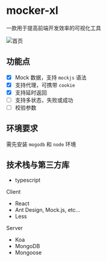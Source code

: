 # mocker-xl

一款用于提高前端开发效率的可视化工具

![首页](https://images.cnblogs.com/cnblogs_com/xiongxiaolong/1648076/o_2002151241170E5F61EC-3CB7-4E6C-8C0A-27F91DA1A0AC.jpg)

## 功能点

- [x] Mock 数据，支持 `mockjs` 语法
- [x] 支持代理，可携带 `cookie`
- [x] 支持延时返回
- [ ] 支持多状态，失败或成功
- [ ] 校验参数

## 环境要求

需先安装 `mogodb` 和 `node` 环境

## 技术栈与第三方库

- typescript

Client

- React
- Ant Design, Mock.js, etc...
- Less

Server

- Koa
- MongoDB
- Mongoose
